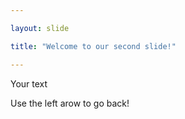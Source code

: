 ```yaml
---

layout: slide

title: "Welcome to our second slide!"

---
```


Your text

Use the left arow to go back!
